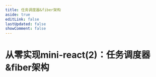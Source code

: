 ```yaml
---
title: 任务调度器&fiber架构
aside: true
editLink: false
lastUpdated: false
showComment: false
---
```


# 从零实现mini-react(2)：任务调度器&fiber架构